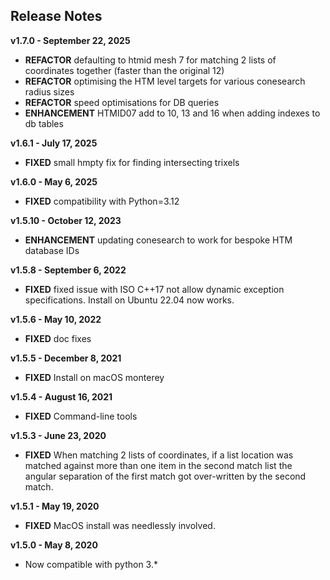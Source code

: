 
## Release Notes

**v1.7.0 - September 22, 2025**

* **REFACTOR** defaulting to htmid mesh 7 for matching 2 lists of coordinates together (faster than the original 12)
* **REFACTOR** optimising the HTM level targets for various conesearch radius sizes
* **REFACTOR** speed optimisations for DB queries
* **ENHANCEMENT** HTMID07 add to 10, 13 and 16 when adding indexes to db tables

**v1.6.1 - July 17, 2025**

* **FIXED** small hmpty fix for finding intersecting trixels 

**v1.6.0 - May 6, 2025**

* **FIXED** compatibility with Python=3.12

**v1.5.10 - October 12, 2023**

* **ENHANCEMENT** updating conesearch to work for bespoke HTM database IDs

**v1.5.8 - September 6, 2022**

* **FIXED** fixed issue with ISO C++17 not allow dynamic exception specifications. Install on Ubuntu 22.04 now works.

**v1.5.6 - May 10, 2022**

* **FIXED** doc fixes

**v1.5.5 - December 8, 2021**

* **FIXED** Install on macOS monterey

**v1.5.4 - August 16, 2021**

* **FIXED** Command-line tools

**v1.5.3 - June 23, 2020**

* **FIXED** When matching 2 lists of coordinates, if a list location was matched against more than one item in the second match list the angular separation of the first match got over-written by the second match.

**v1.5.1 - May 19, 2020**

* **FIXED** MacOS install was needlessly involved.

**v1.5.0 - May 8, 2020**


* Now compatible with python 3.\*
